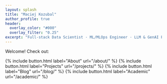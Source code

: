 ```yaml
---
layout: splash
title: "Maciej Kozubal"
author_profile: true
header:
  overlay_color: "#000"
  overlay_filter: "0.25"
excerpt: "Full-stack Data Scientist · ML/MLOps Engineer · LLM & GenAI Practitioner"
---
```


Welcome! Check out:

{% include button.html label="About"    url="/about/" %}
{% include button.html label="Projects" url="/projects/" %}
{% include button.html label="Blog"     url="/blog/" %}
{% include button.html label="Academic" url="/academic/" %}
